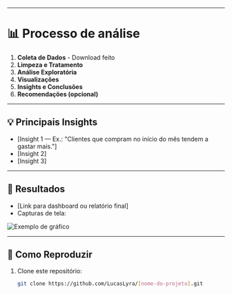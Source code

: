 
---

# 📊 **Processo de análise**

1. **Coleta de Dados** - Download feito
2. **Limpeza e Tratamento**
3. **Análise Exploratória**
4. **Visualizações**
5. **Insights e Conclusões**
6. **Recomendações (opcional)**

---

## 💡 **Principais Insights**
- [Insight 1 — Ex.: "Clientes que compram no início do mês tendem a gastar mais."]
- [Insight 2]
- [Insight 3]

---

## 📌 **Resultados**
- [Link para dashboard ou relatório final]  
- Capturas de tela:
  
![Exemplo de gráfico](link_da_imagem)

---

## 🚀 **Como Reproduzir**
1. Clone este repositório:
   ```bash
   git clone https://github.com/LucasLyra/[nome-do-projeto].git
